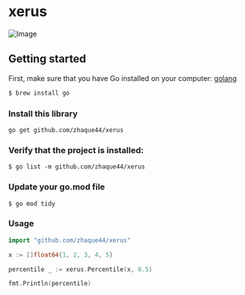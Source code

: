# xerus
![Image](images/logo/xerus.png "Xerus")
## Getting started
First, make sure that you have Go installed on your computer: [golang](https://go.dev/)

```bash
$ brew install go
```
### Install this library
```
go get github.com/zhaque44/xerus
``` 
### Verify that the project is installed:
```
$ go list -m github.com/zhaque44/xerus
```
### Update your go.mod file
```
$ go mod tidy
```
### Usage
```go
import "github.com/zhaque44/xerus"

x := []float64{1, 2, 3, 4, 5}

percentile _ := xerus.Percentile(x, 0.5)

fmt.Println(percentile)
```